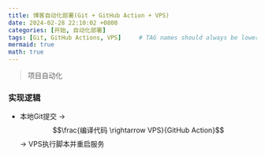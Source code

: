 ```yaml
---
title: 博客自动化部署(Git + GitHub Action + VPS)
date: 2024-02-28 22:10:02 +0800
categories: [开始, 自动化部署]
tags: [Git, GitHub Actions, VPS]     # TAG names should always be lowercase
mermaid: true
math: true
---
```


> 项目自动化

### 实现逻辑

- 本地Git提交 $\rightarrow$ $$\frac{编译代码 \rightarrow VPS}{GitHub Action}$$ $\rightarrow$ VPS执行脚本并重启服务

